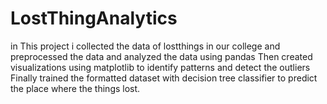 # LostThingAnalytics
in This project i collected the data of lostthings in our college and preprocessed the data and analyzed the data using pandas  Then created visualizations using matplotlib to identify patterns and detect the outliers  Finally trained the formatted dataset with decision tree classifier to predict the place where the things lost.


